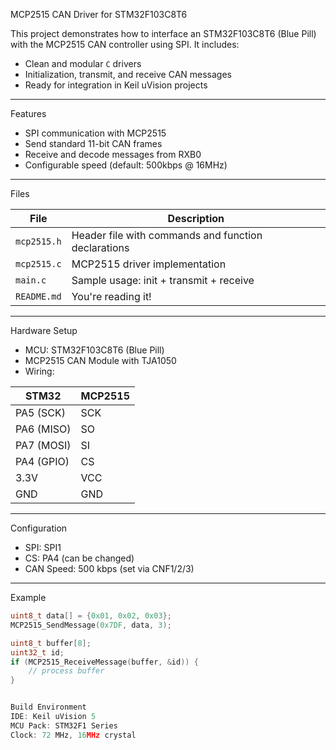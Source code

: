  MCP2515 CAN Driver for STM32F103C8T6

This project demonstrates how to interface an STM32F103C8T6 (Blue Pill) with the MCP2515 CAN controller using SPI. It includes:

- Clean and modular `C` drivers
- Initialization, transmit, and receive CAN messages
- Ready for integration in Keil uVision projects

---

 Features

- SPI communication with MCP2515
- Send standard 11-bit CAN frames
- Receive and decode messages from RXB0
- Configurable speed (default: 500kbps @ 16MHz)

---

 Files

| File        | Description |
|-------------|-------------|
| `mcp2515.h` | Header file with commands and function declarations |
| `mcp2515.c` | MCP2515 driver implementation |
| `main.c`    | Sample usage: init + transmit + receive |
| `README.md` | You're reading it! |

---

Hardware Setup

- MCU: STM32F103C8T6 (Blue Pill)
- MCP2515 CAN Module with TJA1050
- Wiring:

| STM32       | MCP2515   |
|-------------|-----------|
| PA5 (SCK)   | SCK       |
| PA6 (MISO)  | SO        |
| PA7 (MOSI)  | SI        |
| PA4 (GPIO)  | CS        |
| 3.3V        | VCC       |
| GND         | GND       |

---

 Configuration

- SPI: SPI1
- CS:  PA4 (can be changed)
- CAN Speed: 500 kbps (set via CNF1/2/3)

---

 Example

```c
uint8_t data[] = {0x01, 0x02, 0x03};
MCP2515_SendMessage(0x7DF, data, 3);

uint8_t buffer[8];
uint32_t id;
if (MCP2515_ReceiveMessage(buffer, &id)) {
    // process buffer
}


Build Environment
IDE: Keil uVision 5
MCU Pack: STM32F1 Series
Clock: 72 MHz, 16MHz crystal
